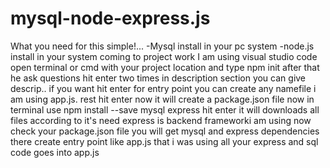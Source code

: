 # mysql-node-express.js
What you need for this simple!...
-Mysql install in your pc system
-node.js install in your system
coming to project work 
I am using visual studio code
open terminal or cmd with your project location and type npm init after that he ask questions hit enter two times in description section you can give descrip.. if you want hit enter 
for entry point you can create any namefile i am using app.js. rest hit enter now it will create a package.json file 
now in terminal use npm install --save mysql express  hit enter it will downloads all files according to it's need
express is backend frameworki am using 
now check your package.json file you will get mysql and express dependencies there 
create entry point like app.js that i was using 
all your express and sql code goes into app.js 


